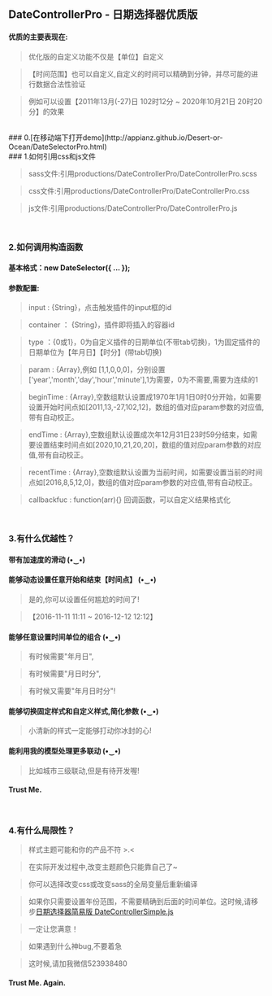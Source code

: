 ## DateControllerPro - 日期选择器优质版

#### 优质的主要表现在:

> 优化版的自定义功能不仅是【单位】自定义

> 【时间范围】也可以自定义,自定义的时间可以精确到分钟，并尽可能的进行数据合法性验证

> 例如可以设置【2011年13月(-27)日 102时12分 ~ 2020年10月21日 20时20分】的效果

<br/>
### 0.[在移动端下打开demo](http://appianz.github.io/Desert-or-Ocean/DateSelectorPro.html)
<br/>
### 1.如何引用css和js文件

> sass文件:引用productions/DateControllerPro/DateControllerPro.scss

> css文件:引用productions/DateControllerPro/DateControllerPro.css

> js文件:引用productions/DateControllerPro/DateControllerPro.js

<br/>

### 2.如何调用构造函数

#### 基本格式：new DateSelector({ ... });

#### 参数配置:

> input : {String}，点击触发插件的input框的id

> container ： {String}，插件即将插入的容器id

> type ：{0或1}，0为自定义插件的日期单位(不带tab切换)，1为固定插件的日期单位为【年月日】【时分】(带tab切换)

> param : {Array},例如 [1,1,0,0,0]，分别设置['year','month','day','hour','minute'],1为需要，0为不需要,需要为连续的1

> beginTime : {Array},空数组默认设置成1970年1月1日0时0分开始，如需要设置开始时间点如[2011,13,-27,102,12]，数组的值对应param参数的对应值,带有自动校正。

> endTime : {Array},空数组默认设置成次年12月31日23时59分结束，如需要设置结束时间点如[2020,10,21,20,20]，数组的值对应param参数的对应值,带有自动校正。

> recentTime : {Array},空数组默认设置为当前时间，如需要设置当前的时间点如[2016,8,5,12,0]，数组的值对应param参数的对应值,带有自动校正。

> callbackfuc : function(arr){} 回调函数，可以自定义结果格式化

<br/>

### 3.有什么优越性？

#### 带有加速度的滑动 (•‿•)

#### 能够动态设置任意开始和结束【时间点】 (•‿•)

> 是的,你可以设置任何尴尬的时间了!

> 【2016-11-11 11:11 ~ 2016-12-12 12:12】

#### 能够任意设置时间单位的组合 (•‿•) 

> 有时候需要"年月日",

> 有时候需要"月日时分",

> 有时候又需要"年月日时分"!

#### 能够切换固定样式和自定义样式,简化参数 (•‿•)

> 小清新的样式一定能够打动你冰封的心!

#### 能利用我的模型处理更多联动 (•‿•)

> 比如城市三级联动,但是有待开发喔!

#### Trust Me.
<br/>

### 4.有什么局限性？

> 样式主题可能和你的产品不符 >.<

> 在实际开发过程中,改变主题颜色只能靠自己了~

> 你可以选择改变css或改变sass的全局变量后重新编译

> 如果你只需要设置年份范围，不需要精确到后面的时间单位。这时候,请移步[日期选择器简易版 DateControllerSimple.js](https://github.com/AppianZ/Desert-or-Ocean/tree/master/AppianZ/productions/DateControllerSimple)

> 一定让您满意！

> 如果遇到什么神bug,不要着急

> 这时候,请加我微信523938480


#### Trust Me. Again.
   

